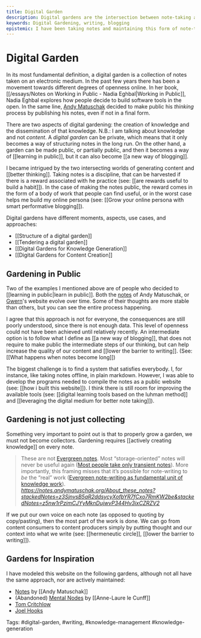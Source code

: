 ```yaml
---
title: Digital Garden
description: Digital gardens are the intersection between note-taking and linked thoughts.  
keywords: Digital Gardening, writing, blogging
epistemic: I have been taking notes and maintaining this form of note-taking for more than 3 years. 
---
```

# Digital Garden
In its most fundamental definition, a digital garden is a collection of notes taken on an electronic medium. 
In the past few years there has been a movement towards different degrees of openness online. In her book, [[/essays/Notes on Working in Public - Nadia Eghbal|Working in Public]], Nadia Eghbal explores how people decide to build software tools in the open. In the same line, [Andy Matuschak](https://notes.andymatuschak.org/About_these_notes) decided to make public his *thinking* process by publishing his notes, even if not in a final form. 

There are two aspects of digital gardening: the creation of knowledge and the dissemination of that knowledge. N.B.: I am talking about knowledge and not *content*. A *digital garden* can be private, which means that it only becomes a way of structuring notes in the long run. On the other hand, a garden can be made public, or partially public, and then it becomes a way of [[learning in public]], but it can also become [[a new way of blogging]].

I became intrigued by the two intersecting worlds of generating content and [[better thinking]]. Taking notes is a discipline, that can be harvested if there is a reward associated with he practice (see: [[are rewards useful to build a habit]]). In the case of making the notes public, the reward comes in the form of a body of work that people can find useful, or in the worst case helps me build my online persona (see: [[Grow your online persona with smart performative blogging]]). 

Digital gardens have different moments, aspects, use cases, and approaches:

- [[Structure of a digital garden]]
- [[Tendering a digital garden]]
- [[Digital Gardens for Knowledge Generation]]
- [[Digital Gardens for Content Creation]]

## Gardening in Public
Two of the examples I mentioned above are of people who decided to [[learning in public|learn in public]]. Both the [notes](https://notes.andymatuschak.org/About_these_notes) of Andy Matuschak, or [Gwern](https://www.gwern.net)'s website evolve over time. Some of their thoughts are more stable than others, but you can see the entire process happening. 

I agree that this approach is not for everyone, the consequences are still poorly understood, since there is not enough data. This level of openness could not have been achieved until relatively recently. An intermediate option is to follow what I define as [[a new way of blogging]], that does not require to make public the intermediate steps of our thinking, but can help increase the quality of our content and [[lower the barrier to writing]]. (See: [[What happens when notes become long]])

The biggest challenge is to find a system that satisfies everybody. I, for instance, like taking notes offline, in plain markdown. However, I was able to develop the programs needed to compile the notes as a public website (see: [[how i built this website]]). I think there is still room for improving the available tools (see: [[digital learning tools based on the luhman method]] and [[leveraging the digital medium for better note taking]]). 

## Gardening is not just collecting
Something very important to point out is that to properly grow a garden, we must not become collectors. Gardening requires [[actively creating knowledge]] on every note. 

<blockquote class="quoteback" darkmode="" data-title="About%20these%20notes%20%7C%20Evergreen%20note-writing%20as%20fundamental%20unit%20of%20knowledge%20work%20%7C%20Most%20people%20use%20notes%20as%20a%20bucket%20for%20storage%20or%20scratch%20thoughts" data-author="" cite="https://notes.andymatuschak.org/About_these_notes?stackedNotes=z3SjnvsB5aR2ddsycyXofbYR7fCxo7RmKW2be&stackedNotes=z5nw1rPzimCJYyMknDujwvP344Hv3ixCZRZV2">
These are not <a href="https://notes.andymatuschak.org/z4SDCZQeRo4xFEQ8H4qrSqd68ucpgE6LU155C" class="jsx-1555031696 " target="_blank" rel="noopener">Evergreen notes</a>. Most “storage-oriented” notes will never be useful again (<a href="https://notes.andymatuschak.org/z2ZAGQBHuJ2u9WrtAQHAEHcCZTtqpsGkAsrD1" class="jsx-1555031696 " target="_blank" rel="noopener">Most people take only transient notes</a>). More importantly, this framing misses that it’s possible for  note-writing to <em>be</em> the “real” work (<a href="https://notes.andymatuschak.org/z3SjnvsB5aR2ddsycyXofbYR7fCxo7RmKW2be" class="jsx-1555031696 Active" target="_blank" rel="noopener">Evergreen note-writing as fundamental unit of knowledge work</a>). 
<footer><cite> <a href="https://notes.andymatuschak.org/About_these_notes?stackedNotes=z3SjnvsB5aR2ddsycyXofbYR7fCxo7RmKW2be&stackedNotes=z5nw1rPzimCJYyMknDujwvP344Hv3ixCZRZV2">https://notes.andymatuschak.org/About_these_notes?stackedNotes=z3SjnvsB5aR2ddsycyXofbYR7fCxo7RmKW2be&stackedNotes=z5nw1rPzimCJYyMknDujwvP344Hv3ixCZRZV2</a></cite></footer>
</blockquote><script note="" src="https://cdn.jsdelivr.net/gh/Blogger-Peer-Review/quotebacks@1/quoteback.js"></script>

If we put our own voice on each note (as opposed to quoting by copy/pasting), then the most part of the work is done. We can go from content consumers to content producers simply by putting thought and our context into what we write (see: [[hermeneutic circle]], [[lower the barrier to writing]]). 

## Gardens for Inspiration
I have modeled this website on the following gardens, although not all have the same approach, nor are actively maintained:

- [Notes](https://notes.andymatuschak.org/About_these_notes) by [[Andy Matuschak]]
- (Abandoned) [Mental Nodes](https://www.mentalnodes.com/) by [[Anne-Laure le Cunff]]
- [Tom Critchlow](https://tomcritchlow.com/)
- [Joel Hooks](https://joelhooks.com/)

Tags: #digital-garden, #writing, #knowledge-management #knowledge-generation